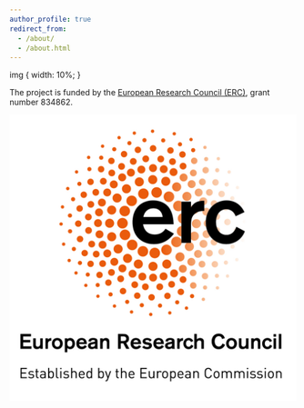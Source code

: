 ```yaml
---
author_profile: true
redirect_from: 
  - /about/
  - /about.html
---
```


img {
    width: 10%;
}

The project is funded by the [European Research Council (ERC)](https://erc.europa.eu), grant number 834862.

![ERC](/images/LOGO_ERC.jpg)
